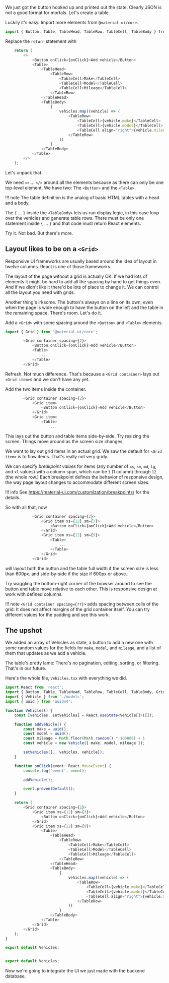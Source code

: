 We just got the button hooked up and printed out the state. Clearly JSON is not a good format for mortals. Let's create a table.

Luckily it's easy. Import more elements from `@material-ui/core`.

```typescript
import { Button, Table, TableHead, TableRow, TableCell, TableBody } from '@material-ui/core';
```

Replace the `return` statement with

```typescript
    return (
        <>
            <Button onClick={onClick}>Add vehicle</Button>
            <Table>
                <TableHead>
                    <TableRow>
                        <TableCell>Make</TableCell>
                        <TableCell>Model</TableCell>
                        <TableCell>Mileage</TableCell>
                    </TableRow>
                </TableHead>
                <TableBody>
                    {
                        vehicles.map((vehicle) => (
                            <TableRow>
                                <TableCell>{vehicle.make}</TableCell>
                                <TableCell>{vehicle.model}</TableCell>
                                <TableCell align="right">{vehicle.mileage}</TableCell>
                            </TableRow>
                        ))
                    }
                </TableBody>
            </Table>
        </>
    );
```

Let's unpack that.

We need `<>` ... `</>` around all the elements because as there can only be one top-level element. We have two: The `<Button>` and the `<Table>`.

!!! note
    The table definition is the analog of basic HTML tables with a head and a body. 

The `{` ... `}` inside the `<TableBody>` lets us run display logic, in this case loop over the vehicles and generate table rows. There must be only one statement inside `{` ... `}` and that code must return React elements.

Try it. Not bad. But there's more.

## Layout likes to be on a `<Grid>`

Responsive UI frameworks are usually based around the idea of layout in twelve columns. React is one of those frameworks.

The layout of the page without a grid is actually OK. If we had lots of elements it might be hard to add all the spacing by hand to get things even. And if we didn't like it there'd be lots of place to change it. We can control all the layout you need with grids.

Another thing's irksome. The button's always on a line on its own, even when the page is wide enough to have the button on the left and the table in the remaining space. There's room. Let's do it.

Add a `<Grid>` with some spacing around the `<Button>` and `<Table>` elements. 

```typescript
import { Grid } from '@material-ui/core';
```

```typescript
        <Grid container spacing={2}>
            <Button onClick={onClick}>Add vehicle</Button>
            <Table>
                ...
            </Table>
        </Grid>
```

Refresh. Not much difference. That's because a `<Grid container>` lays out `<Grid item>`s and we don't have any yet.

Add the two items inside the container. 

```typescript
        <Grid container spacing={2}>
            <Grid item>
                <Button onClick={onClick}>Add vehicle</Button>
            </Grid>
            <Grid item>
                <Table>
                    ...
```

This lays out the button and table items side-by-side. Try resizing the screen. Things move around as the screen size changes.

We want to lay out grid items in an actual grid. We saw the default for `<Grid item>` is to flow items. That's really not very gridy.

We can specify _breakpoint values_ for items (any number of `xs`, `sm`, `md`, `lg`, and `xl` values) with a column span, which can be `1` (1 column) through `12` (the whole row.) Each breakpoint defines the behavior of responsive design, the way page layout changes to accommodate different screen sizes.

!!! info
    See <https://material-ui.com/customization/breakpoints/> for the details.

So with all that, now

```typescript
            <Grid container spacing={2}>
                <Grid item xs={12} sm={3}>
                    <Button onClick={onClick}>Add vehicle</Button>
                </Grid>
                <Grid item xs={12} sm={9}>
                    <Table>
                        ...
                    </Table>
                </Grid>
            </Grid>
```

will layout both the button and the table full width if the screen size is less than 600px. and side-by-side if the size if 600px or above.

Try waggling the bottom-right corner of the browser around to see the button and table move relative to each other. This is responsive design at work with defined columns.

!!! note
    `<Grid container spacing={??}>` adds spacing between cells of the grid: It does not affect margins of the grid container itself. You can try different values for the padding and see this work.

## The upshot

We added an array of Vehicles as state, a button to add a new one with some random values for the fields for `make`, `model`, and `mileage`, and a list of them that updates as we add a vehicle.

The table's pretty lame: There's no pagination, editing, sorting, or filtering. That's in our future.

Here's the whole file, `Vehicles.tsx` with everything we did.

```typescript
import React from 'react';
import { Button, Table, TableHead, TableRow, TableCell, TableBody, Grid } from '@material-ui/core';
import { Vehicle } from './models';
import { uuid } from 'uuidv4';

function Vehicles() {
    const [vehicles, setVehicles] = React.useState<Vehicle[]>([]);

    function addVehicle() {
        const make = uuid();
        const model = uuid();
        const mileage = Math.floor(Math.random() * 100000) + 1
        const vehicle = new Vehicle({ make, model, mileage });

        setVehicles([...vehicles, vehicle]);
    }

    function onClick(event: React.MouseEvent) {
        console.log('event', event);

        addVehicle();

        event.preventDefault();
    }

    return (
        <Grid container spacing={2}>
            <Grid item xs={12} sm={3}>
                <Button onClick={onClick}>Add vehicle</Button>
            </Grid>
            <Grid item xs={12} sm={9}>
                <Table>
                    <TableHead>
                        <TableRow>
                            <TableCell>Make</TableCell>
                            <TableCell>Model</TableCell>
                            <TableCell>Mileage</TableCell>
                        </TableRow>
                    </TableHead>
                    <TableBody>
                        {
                            vehicles.map((vehicle) => (
                                <TableRow>
                                    <TableCell>{vehicle.make}</TableCell>
                                    <TableCell>{vehicle.model}</TableCell>
                                    <TableCell align="right">{vehicle.mileage}</TableCell>
                                </TableRow>
                            ))
                        }
                    </TableBody>
                </Table>
            </Grid>
        </Grid>
    );
}

export default Vehicles;


export default Vehicles;
```

Now we're going to integrate the UI we just made with the backend database.